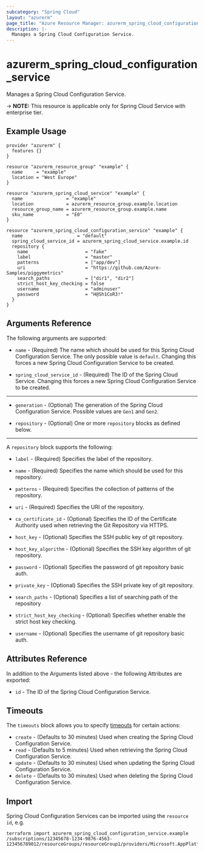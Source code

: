 ```yaml
---
subcategory: "Spring Cloud"
layout: "azurerm"
page_title: "Azure Resource Manager: azurerm_spring_cloud_configuration_service"
description: |-
  Manages a Spring Cloud Configuration Service.
---
```


# azurerm_spring_cloud_configuration_service

Manages a Spring Cloud Configuration Service.

-> **NOTE:** This resource is applicable only for Spring Cloud Service with enterprise tier.

## Example Usage

```hcl
provider "azurerm" {
  features {}
}

resource "azurerm_resource_group" "example" {
  name     = "example"
  location = "West Europe"
}

resource "azurerm_spring_cloud_service" "example" {
  name                = "example"
  location            = azurerm_resource_group.example.location
  resource_group_name = azurerm_resource_group.example.name
  sku_name            = "E0"
}

resource "azurerm_spring_cloud_configuration_service" "example" {
  name                    = "default"
  spring_cloud_service_id = azurerm_spring_cloud_service.example.id
  repository {
    name                     = "fake"
    label                    = "master"
    patterns                 = ["app/dev"]
    uri                      = "https://github.com/Azure-Samples/piggymetrics"
    search_paths             = ["dir1", "dir2"]
    strict_host_key_checking = false
    username                 = "adminuser"
    password                 = "H@Sh1CoR3!"
  }
}
```

## Arguments Reference

The following arguments are supported:

* `name` - (Required) The name which should be used for this Spring Cloud Configuration Service. The only possible value is `default`. Changing this forces a new Spring Cloud Configuration Service to be created.

* `spring_cloud_service_id` - (Required) The ID of the Spring Cloud Service. Changing this forces a new Spring Cloud Configuration Service to be created.

---

* `generation` - (Optional) The generation of the Spring Cloud Configuration Service. Possible values are `Gen1` and `Gen2`.

* `repository` - (Optional) One or more `repository` blocks as defined below.

---

A `repository` block supports the following:

* `label` - (Required) Specifies the label of the repository.

* `name` - (Required) Specifies the name which should be used for this repository.

* `patterns` - (Required) Specifies the collection of patterns of the repository.

* `uri` - (Required) Specifies the URI of the repository.

* `ca_certificate_id` - (Optional) Specifies the ID of the Certificate Authority used when retrieving the Git Repository via HTTPS.

* `host_key` - (Optional) Specifies the SSH public key of git repository.

* `host_key_algorithm` - (Optional) Specifies the SSH key algorithm of git repository.

* `password` - (Optional) Specifies the password of git repository basic auth.

* `private_key` - (Optional) Specifies the SSH private key of git repository.

* `search_paths` - (Optional) Specifies a list of searching path of the repository

* `strict_host_key_checking` - (Optional) Specifies whether enable the strict host key checking.

* `username` - (Optional) Specifies the username of git repository basic auth.

## Attributes Reference

In addition to the Arguments listed above - the following Attributes are exported:

* `id` - The ID of the Spring Cloud Configuration Service.

## Timeouts

The `timeouts` block allows you to specify [timeouts](https://www.terraform.io/language/resources/syntax#operation-timeouts) for certain actions:

* `create` - (Defaults to 30 minutes) Used when creating the Spring Cloud Configuration Service.
* `read` - (Defaults to 5 minutes) Used when retrieving the Spring Cloud Configuration Service.
* `update` - (Defaults to 30 minutes) Used when updating the Spring Cloud Configuration Service.
* `delete` - (Defaults to 30 minutes) Used when deleting the Spring Cloud Configuration Service.

## Import

Spring Cloud Configuration Services can be imported using the `resource id`, e.g.

```shell
terraform import azurerm_spring_cloud_configuration_service.example /subscriptions/12345678-1234-9876-4563-123456789012/resourceGroups/resourceGroup1/providers/Microsoft.AppPlatform/spring/service1/configurationServices/configurationService1
```

